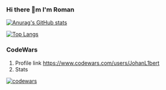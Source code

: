 ### Hi there 👋m I'm Roman
[![Anurag's GitHub stats](https://github-readme-stats.vercel.app/api?username=JohanL1bert)](https://github.com/anuraghazra/github-readme-stats)


[![Top Langs](https://github-readme-stats.vercel.app/api/top-langs/?username=JohanL1bert&layout=compact&langs_count=15)](https://github.com/anuraghazra/github-readme-stats)

### CodeWars
1) Profile link https://www.codewars.com/users/JohanL1bert
2) Stats

[![codewars](https://www.codewars.com/users/JohanL1bert/badges/large)](https://www.codewars.com/users/JohanL1bert) 

<!--
**JohanL1bert/JohanL1bert** is a ✨ _special_ ✨ repository because its `README.md` (this file) appears on your GitHub profile.

Here are some ideas to get you started:

- 🔭 I’m currently working on ...
- 🌱 I’m currently learning ...
- 👯 I’m looking to collaborate on ...
- 🤔 I’m looking for help with ...
- 💬 Ask me about ...
- 📫 How to reach me: ...
- 😄 Pronouns: ...
- ⚡ Fun fact: ...
-->

